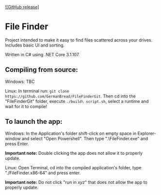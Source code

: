 [![GitHub release]]()

# File Finder

Project intended to make it easy to find files scattered across your drives.
Includes basic UI and sorting.

Written in C# using .NET Core 3.1.107.

## Compiling from source:

Windows: 
TBC

Linux: 
In terminal run: `git clone https://github.com/GermanBread/FileFinderGit`.
Then cd into the "FileFinderGit" folder, execute `./build\ script.sh`, select a runtime and wait for it to compile!

## To launch the app:

Windows: 
In the Application's folder shift-click on empty space in Explorer-window and select "Open Powershell".
Then type ".\FileFinder.exe" and press Enter.

**Important note:** Double clicking the app does not allow it to properly update.

Linux: 
Open Terminal, cd into the compiled application's folder, type "./FileFinder.x86-64" and press enter.

**Important note:** Do not click "run in *xyz*" that does not allow the app to properly update.
